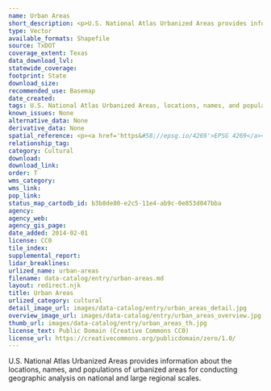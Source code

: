 ```yaml
---
name: Urban Areas
short_description: <p>U.S. National Atlas Urbanized Areas provides information about the locations, names, and populations of urbanized areas for conducting geographic analysis on national and large regional scales.</p>
type: Vector
available_formats: Shapefile
source: TxDOT
coverage_extent: Texas
data_download_lvl: 
statewide_coverage: 
footprint: State
download_size: 
recommended_use: Basemap
date_created: 
tags: U.S. National Atlas Urbanized Areas, locations, names, and population
known_issues: None
alternative_data: None
derivative_data: None
spatial_reference: <p><a href='https&#58;//epsg.io/4269'>EPSG 4269</a></p>
relationship_tag: 
category: Cultural
download: 
download_link: 
order: T
wms_category: 
wms_link: 
pop_link: 
status_map_cartodb_id: b3b8de80-e2c5-11e4-ab9c-0e853d047bba
agency: 
agency_web: 
agency_gis_page: 
date_added: 2014-02-01
license: CC0
tile_index: 
supplemental_report: 
lidar_breaklines: 
urlized_name: urban-areas
filename: data-catalog/entry/urban-areas.md
layout: redirect.njk
title: Urban Areas
urlized_category: cultural
detail_image_url: images/data-catalog/entry/urban_areas_detail.jpg
overview_image_url: images/data-catalog/entry/urban_areas_overview.jpg
thumb_url: images/data-catalog/entry/urban_areas_th.jpg
license_text: Public Domain (Creative Commons CC0)
license_url: https://creativecommons.org/publicdomain/zero/1.0/
---
```


U.S. National Atlas Urbanized Areas provides information about the locations, names, and populations of urbanized areas for conducting geographic analysis on national and large regional scales.



